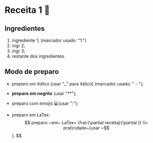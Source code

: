 # Receita 1 :shallow_pan_of_food:

## **Ingredientes**

1. ingrediente 1; (marcador usado: "1.")
2. ingr 2;
3. ingr 3;
4. restante dos ingredientes.

## Modo de preparo

- _preparo em itálico_ (usar "_" para itálico) (marcador usado: " - ");

- **preparo em negrito** (usar "**");

- preparo com emojis :computer:(usar ":");

- preparo em LaTex:
  $$
  preparo ~em~ LaTex=  \frac{\partial receita}{\partial t} \\= praticidade~(usar ~$$).
  $$

